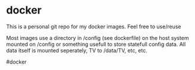 docker
======
This is a personal git repo for my docker images. Feel free to use/reuse

Most images use a directory in /config (see dockerfile) on the host system mounted on /config or something usefull to store statefull config data. All data itself is mounted seperately, TV to /data/TV, etc, etc. 

#docker
